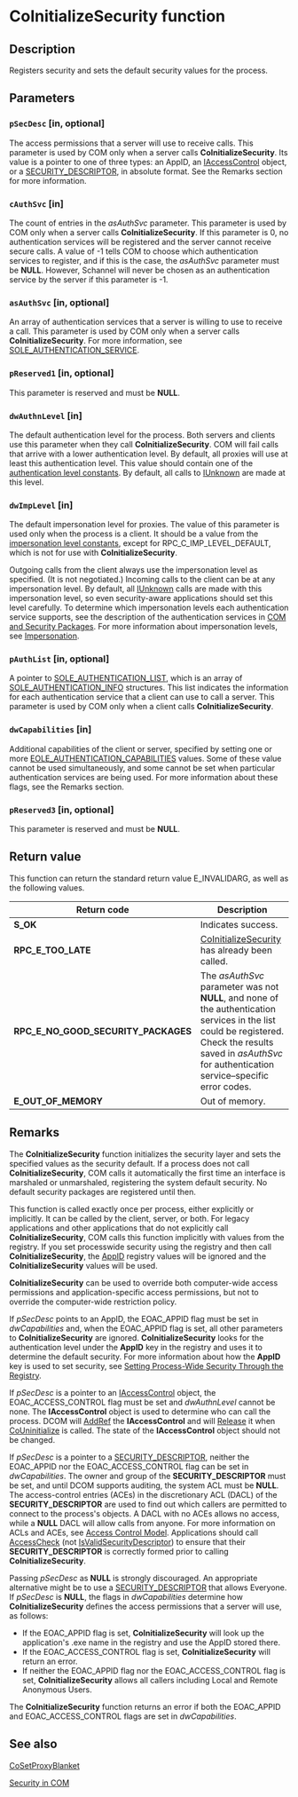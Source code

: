 # CoInitializeSecurity function

## Description

Registers security and sets the default security values for the process.

## Parameters

### `pSecDesc` [in, optional]

The access permissions that a server will use to receive calls. This parameter is used by COM only when a server calls **CoInitializeSecurity**. Its value is a pointer to one of three types: an AppID, an [IAccessControl](https://learn.microsoft.com/windows/desktop/api/iaccess/nn-iaccess-iaccesscontrol) object, or a [SECURITY_DESCRIPTOR](https://learn.microsoft.com/windows/desktop/api/winnt/ns-winnt-security_descriptor), in absolute format. See the Remarks section for more information.

### `cAuthSvc` [in]

The count of entries in the *asAuthSvc* parameter. This parameter is used by COM only when a server calls **CoInitializeSecurity**. If this parameter is 0, no authentication services will be registered and the server cannot receive secure calls. A value of -1 tells COM to choose which authentication services to register, and if this is the case, the *asAuthSvc* parameter must be **NULL**. However, Schannel will never be chosen as an authentication service by the server if this parameter is -1.

### `asAuthSvc` [in, optional]

An array of authentication services that a server is willing to use to receive a call. This parameter is used by COM only when a server calls **CoInitializeSecurity**. For more information, see [SOLE_AUTHENTICATION_SERVICE](https://learn.microsoft.com/windows/desktop/api/objidl/ns-objidl-sole_authentication_service).

### `pReserved1` [in, optional]

This parameter is reserved and must be **NULL**.

### `dwAuthnLevel` [in]

The default authentication level for the process. Both servers and clients use this parameter when they call **CoInitializeSecurity**. COM will fail calls that arrive with a lower authentication level. By default, all proxies will use at least this authentication level. This value should contain one of the [authentication level constants](https://learn.microsoft.com/windows/desktop/com/com-authentication-level-constants). By default, all calls to [IUnknown](https://learn.microsoft.com/windows/desktop/api/unknwn/nn-unknwn-iunknown) are made at this level.

### `dwImpLevel` [in]

The default impersonation level for proxies. The value of this parameter is used only when the process is a client. It should be a value from the [impersonation level constants](https://learn.microsoft.com/windows/desktop/com/com-impersonation-level-constants), except for RPC_C_IMP_LEVEL_DEFAULT, which is not for use with **CoInitializeSecurity**.

Outgoing calls from the client always use the impersonation level as specified. (It is not negotiated.) Incoming calls to the client can be at any impersonation level. By default, all [IUnknown](https://learn.microsoft.com/windows/desktop/api/unknwn/nn-unknwn-iunknown) calls are made with this impersonation level, so even security-aware applications should set this level carefully. To determine which impersonation levels each authentication service supports, see the description of the authentication services in [COM and Security Packages](https://learn.microsoft.com/windows/desktop/com/com-and-security-packages). For more information about impersonation levels, see [Impersonation](https://learn.microsoft.com/windows/desktop/com/impersonation).

### `pAuthList` [in, optional]

A pointer to [SOLE_AUTHENTICATION_LIST](https://learn.microsoft.com/windows/desktop/api/objidl/ns-objidl-sole_authentication_list), which is an array of [SOLE_AUTHENTICATION_INFO](https://learn.microsoft.com/windows/desktop/api/objidl/ns-objidl-sole_authentication_info) structures. This list indicates the information for each authentication service that a client can use to call a server. This parameter is used by COM only when a client calls **CoInitializeSecurity**.

### `dwCapabilities` [in]

Additional capabilities of the client or server, specified by setting one or more [EOLE_AUTHENTICATION_CAPABILITIES](https://learn.microsoft.com/windows/desktop/api/objidl/ne-objidl-eole_authentication_capabilities) values. Some of these value cannot be used simultaneously, and some cannot be set when particular authentication services are being used. For more information about these flags, see the Remarks section.

### `pReserved3` [in, optional]

This parameter is reserved and must be **NULL**.

## Return value

This function can return the standard return value E_INVALIDARG, as well as the following values.

| Return code | Description |
| --- | --- |
| **S_OK** | Indicates success. |
| **RPC_E_TOO_LATE** | [CoInitializeSecurity](https://learn.microsoft.com/windows/desktop/api/combaseapi/nf-combaseapi-coinitializesecurity) has already been called. |
| **RPC_E_NO_GOOD_SECURITY_PACKAGES** | The *asAuthSvc* parameter was not **NULL**, and none of the authentication services in the list could be registered. Check the results saved in *asAuthSvc* for authentication service–specific error codes. |
| **E_OUT_OF_MEMORY** | Out of memory. |

## Remarks

The **CoInitializeSecurity** function initializes the security layer and sets the specified values as the security default. If a process does not call **CoInitializeSecurity**, COM calls it automatically the first time an interface is marshaled or unmarshaled, registering the system default security. No default security packages are registered until then.

This function is called exactly once per process, either explicitly or implicitly. It can be called by the client, server, or both. For legacy applications and other applications that do not explicitly call **CoInitializeSecurity**, COM calls this function implicitly with values from the registry. If you set processwide security using the registry and then call **CoInitializeSecurity**, the [AppID](https://learn.microsoft.com/windows/desktop/com/appid-key) registry values will be ignored and the **CoInitializeSecurity** values will be used.

**CoInitializeSecurity** can be used to override both computer-wide access permissions and application-specific access permissions, but not to override the computer-wide restriction policy.

If *pSecDesc* points to an AppID, the EOAC_APPID flag must be set in *dwCapabilities* and, when the EOAC_APPID flag is set, all other parameters to **CoInitializeSecurity** are ignored. **CoInitializeSecurity** looks for the authentication level under the **AppID** key in the registry and uses it to determine the default security. For more information about how the **AppID** key is used to set security, see [Setting Process-Wide Security Through the Registry](https://learn.microsoft.com/windows/desktop/com/setting-processwide-security-through-the-registry).

If *pSecDesc* is a pointer to an [IAccessControl](https://learn.microsoft.com/windows/desktop/api/iaccess/nn-iaccess-iaccesscontrol) object, the EOAC_ACCESS_CONTROL flag must be set and *dwAuthnLevel* cannot be none. The **IAccessControl** object is used to determine who can call the process. DCOM will [AddRef](https://learn.microsoft.com/windows/desktop/api/unknwn/nf-unknwn-iunknown-addref) the **IAccessControl** and will [Release](https://learn.microsoft.com/windows/desktop/api/unknwn/nf-unknwn-iunknown-release) it when [CoUninitialize](https://learn.microsoft.com/windows/desktop/api/combaseapi/nf-combaseapi-couninitialize) is called. The state of the **IAccessControl** object should not be changed.

If *pSecDesc* is a pointer to a [SECURITY_DESCRIPTOR](https://learn.microsoft.com/windows/desktop/api/winnt/ns-winnt-security_descriptor), neither the EOAC_APPID nor the EOAC_ACCESS_CONTROL flag can be set in *dwCapabilities*. The owner and group of the **SECURITY_DESCRIPTOR** must be set, and until DCOM supports auditing, the system ACL must be **NULL**. The access-control entries (ACEs) in the discretionary ACL (DACL) of the **SECURITY_DESCRIPTOR** are used to find out which callers are permitted to connect to the process's objects. A DACL with no ACEs allows no access, while a **NULL** DACL will allow calls from anyone. For more information on ACLs and ACEs, see [Access Control Model](https://learn.microsoft.com/windows/desktop/SecAuthZ/access-control-model). Applications should call [AccessCheck](https://learn.microsoft.com/windows/desktop/api/securitybaseapi/nf-securitybaseapi-accesscheck) (not [IsValidSecurityDescriptor](https://learn.microsoft.com/windows/desktop/api/securitybaseapi/nf-securitybaseapi-isvalidsecuritydescriptor)) to ensure that their **SECURITY_DESCRIPTOR** is correctly formed prior to calling **CoInitializeSecurity**.

Passing *pSecDesc* as **NULL** is strongly discouraged. An appropriate alternative might be to use a [SECURITY_DESCRIPTOR](https://learn.microsoft.com/windows/desktop/api/winnt/ns-winnt-security_descriptor) that allows Everyone. If *pSecDesc* is **NULL**, the flags in *dwCapabilities* determine how **CoInitializeSecurity** defines the access permissions that a server will use, as follows:

* If the EOAC_APPID flag is set, **CoInitializeSecurity** will look up the application's .exe name in the registry and use the AppID stored there.
* If the EOAC_ACCESS_CONTROL flag is set, **CoInitializeSecurity** will return an error.
* If neither the EOAC_APPID flag nor the EOAC_ACCESS_CONTROL flag is set, **CoInitializeSecurity** allows all callers including Local and Remote Anonymous Users.

The **CoInitializeSecurity** function returns an error if both the EOAC_APPID and EOAC_ACCESS_CONTROL flags are set in *dwCapabilities*.

## See also

[CoSetProxyBlanket](https://learn.microsoft.com/windows/desktop/api/combaseapi/nf-combaseapi-cosetproxyblanket)

[Security in COM](https://learn.microsoft.com/windows/desktop/com/security-in-com)